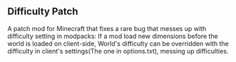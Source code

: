 ## Difficulty Patch
A patch mod for Minecraft that fixes a rare bug that messes up with difficulty setting in modpacks: If a mod load new dimensions before the world is loaded on client-side, World's difficulty can be overridden with the difficulty in client's settings(The one in options.txt), messing up difficulties.  